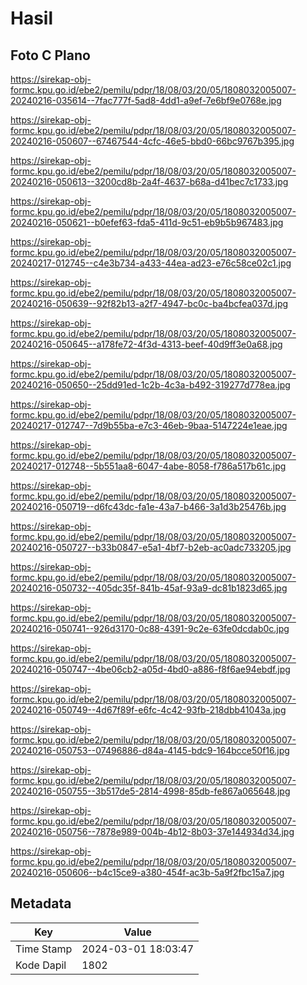 # Hasil

## Foto C Plano

https://sirekap-obj-formc.kpu.go.id/ebe2/pemilu/pdpr/18/08/03/20/05/1808032005007-20240216-035614--7fac777f-5ad8-4dd1-a9ef-7e6bf9e0768e.jpg

https://sirekap-obj-formc.kpu.go.id/ebe2/pemilu/pdpr/18/08/03/20/05/1808032005007-20240216-050607--67467544-4cfc-46e5-bbd0-66bc9767b395.jpg

https://sirekap-obj-formc.kpu.go.id/ebe2/pemilu/pdpr/18/08/03/20/05/1808032005007-20240216-050613--3200cd8b-2a4f-4637-b68a-d41bec7c1733.jpg

https://sirekap-obj-formc.kpu.go.id/ebe2/pemilu/pdpr/18/08/03/20/05/1808032005007-20240216-050621--b0efef63-fda5-411d-9c51-eb9b5b967483.jpg

https://sirekap-obj-formc.kpu.go.id/ebe2/pemilu/pdpr/18/08/03/20/05/1808032005007-20240217-012745--c4e3b734-a433-44ea-ad23-e76c58ce02c1.jpg

https://sirekap-obj-formc.kpu.go.id/ebe2/pemilu/pdpr/18/08/03/20/05/1808032005007-20240216-050639--92f82b13-a2f7-4947-bc0c-ba4bcfea037d.jpg

https://sirekap-obj-formc.kpu.go.id/ebe2/pemilu/pdpr/18/08/03/20/05/1808032005007-20240216-050645--a178fe72-4f3d-4313-beef-40d9ff3e0a68.jpg

https://sirekap-obj-formc.kpu.go.id/ebe2/pemilu/pdpr/18/08/03/20/05/1808032005007-20240216-050650--25dd91ed-1c2b-4c3a-b492-319277d778ea.jpg

https://sirekap-obj-formc.kpu.go.id/ebe2/pemilu/pdpr/18/08/03/20/05/1808032005007-20240217-012747--7d9b55ba-e7c3-46eb-9baa-5147224e1eae.jpg

https://sirekap-obj-formc.kpu.go.id/ebe2/pemilu/pdpr/18/08/03/20/05/1808032005007-20240217-012748--5b551aa8-6047-4abe-8058-f786a517b61c.jpg

https://sirekap-obj-formc.kpu.go.id/ebe2/pemilu/pdpr/18/08/03/20/05/1808032005007-20240216-050719--d6fc43dc-fa1e-43a7-b466-3a1d3b25476b.jpg

https://sirekap-obj-formc.kpu.go.id/ebe2/pemilu/pdpr/18/08/03/20/05/1808032005007-20240216-050727--b33b0847-e5a1-4bf7-b2eb-ac0adc733205.jpg

https://sirekap-obj-formc.kpu.go.id/ebe2/pemilu/pdpr/18/08/03/20/05/1808032005007-20240216-050732--405dc35f-841b-45af-93a9-dc81b1823d65.jpg

https://sirekap-obj-formc.kpu.go.id/ebe2/pemilu/pdpr/18/08/03/20/05/1808032005007-20240216-050741--926d3170-0c88-4391-9c2e-63fe0dcdab0c.jpg

https://sirekap-obj-formc.kpu.go.id/ebe2/pemilu/pdpr/18/08/03/20/05/1808032005007-20240216-050747--4be06cb2-a05d-4bd0-a886-f8f6ae94ebdf.jpg

https://sirekap-obj-formc.kpu.go.id/ebe2/pemilu/pdpr/18/08/03/20/05/1808032005007-20240216-050749--4d67f89f-e6fc-4c42-93fb-218dbb41043a.jpg

https://sirekap-obj-formc.kpu.go.id/ebe2/pemilu/pdpr/18/08/03/20/05/1808032005007-20240216-050753--07496886-d84a-4145-bdc9-164bcce50f16.jpg

https://sirekap-obj-formc.kpu.go.id/ebe2/pemilu/pdpr/18/08/03/20/05/1808032005007-20240216-050755--3b517de5-2814-4998-85db-fe867a065648.jpg

https://sirekap-obj-formc.kpu.go.id/ebe2/pemilu/pdpr/18/08/03/20/05/1808032005007-20240216-050756--7878e989-004b-4b12-8b03-37e144934d34.jpg

https://sirekap-obj-formc.kpu.go.id/ebe2/pemilu/pdpr/18/08/03/20/05/1808032005007-20240216-050606--b4c15ce9-a380-454f-ac3b-5a9f2fbc15a7.jpg


## Metadata

| Key        | Value               |
| ---------- | ------------------- |
| Time Stamp | 2024-03-01 18:03:47 |
| Kode Dapil | 1802                |



